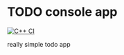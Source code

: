 # TODO console app

[![C++ CI](https://github.com/londi/console-todo-app/actions/workflows/c-cpp.yml/badge.svg)](https://github.com/londi/console-todo-app/actions/workflows/c-cpp.yml)

really simple todo app

